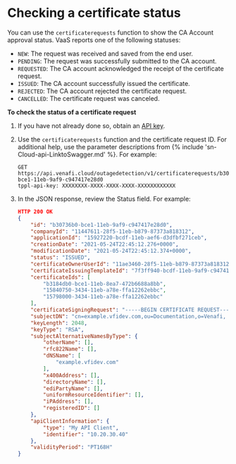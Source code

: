 # Checking a certificate status
You can use the `certificaterequests` function to show the CA Account approval
status. VaaS reports one of the following statuses: 

* `NEW`: The request was received and saved from the end user.
* `PENDING`: The request was successfully submitted to the CA account.
* `REQUESTED`: The CA account acknowledged the receipt of the certificate request.
* `ISSUED`: The CA account successfully issued the certificate.
* `REJECTED`: The CA account rejected the certificate request.
* `CANCELLED`: The certificate request was canceled.

**To check the status of a certificate request**

1. If you have not already done so, obtain an [API key](obtaining-api-key.md).

1. Use the `certificaterequests` function and the certificate request ID. For
   additional help, use the parameter descriptions from {% include
   'sn-Cloud-api-LinktoSwagger.md' %}. For example:

    ```
    GET https://api.venafi.cloud/outagedetection/v1/certificaterequests/b30736b0-bce1-11eb-9af9-c947417e28d0
    tppl-api-key: XXXXXXXX-XXXX-XXXX-XXXX-XXXXXXXXXXXX
    ```

2. In the JSON response, review the Status field. For example: 
    ```json  
    HTTP 200 OK
    {
        "id": "b30736b0-bce1-11eb-9af9-c947417e28d0",
        "companyId": "11447611-28f5-11eb-b879-87373a818312",
        "applicationId": "15927220-bcdf-11eb-aef6-d3dfbf271ceb",
        "creationDate": "2021-05-24T22:45:12.276+0000",
        "modificationDate": "2021-05-24T22:45:12.374+0000",
        "status": "ISSUED",
        "certificateOwnerUserId": "11ae3460-28f5-11eb-b879-87373a818312",
        "certificateIssuingTemplateId": "7f3ff940-bcdf-11eb-9af9-c947417e28d0",
        "certificateIds": [
            "b3184db0-bce1-11eb-8ea7-472b6688a8bb",
            "15840750-3434-11eb-a78e-ffa12262ebbc",
            "15798000-3434-11eb-a78e-ffa12262ebbc"
        ],
        "certificateSigningRequest": "-----BEGIN CERTIFICATE REQUEST-----\nMIIDA.....+pv7l\n-----END CERTIFICATE REQUEST-----\n",
        "subjectDN": "cn=example.vfidev.com,ou=Documentation,o=Venafi, Inc.,c=US,st=Utah,l=Salt Lake City",
        "keyLength": 2048,
        "keyType": "RSA",
        "subjectAlternativeNamesByType": {
            "otherName": [],
            "rfc822Name": [],
            "dNSName": [
                "example.vfidev.com"
            ],
            "x400Address": [],
            "directoryName": [],
            "ediPartyName": [],
            "uniformResourceIdentifier": [],
            "iPAddress": [],
            "registeredID": []
        },
        "apiClientInformation": {
            "type": "My API Client",
            "identifier": "10.20.30.40"
        },
        "validityPeriod": "PT168H"
    }
    ```
    
